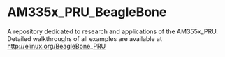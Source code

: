 AM335x_PRU_BeagleBone
=====================

A repository dedicated to research and applications of the AM355x_PRU. Detailed walkthroughs of all examples are available at http://elinux.org/BeagleBone_PRU 